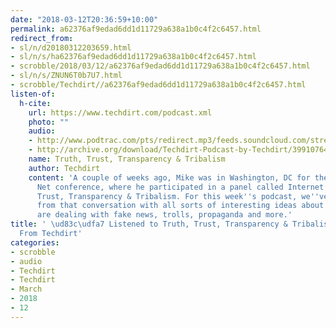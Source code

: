 ```yaml
---
date: "2018-03-12T20:36:59+10:00"
permalink: a62376af9edad6dd1d11729a638a1b0c4f2c6457.html
redirect_from:
- sl/n/d20180312203659.html
- sl/n/s/ha62376af9edad6dd1d11729a638a1b0c4f2c6457.html
- scrobble/2018/03/12/a62376af9edad6dd1d11729a638a1b0c4f2c6457.html
- sl/n/s/ZNUN6T0b7U7.html
- scrobble/Techdirt//a62376af9edad6dd1d11729a638a1b0c4f2c6457.html
listen-of:
  h-cite:
    url: https://www.techdirt.com/podcast.xml
    photo: ""
    audio:
    - http://www.podtrac.com/pts/redirect.mp3/feeds.soundcloud.com/stream/399107646-techdirt-truth-trust-transparency-tribalism.mp3
    - http://archive.org/download/Techdirt-Podcast-by-Techdirt/399107646-techdirt-truth-trust-transparency-tribalism.mp3
    name: Truth, Trust, Transparency & Tribalism
    author: Techdirt
    content: 'A couple of weeks ago, Mike was in Washington, DC for the State Of The
      Net conference, where he participated in a panel called Internet Speech: Truth,
      Trust, Transparency & Tribalism. For this week''s podcast, we''ve got the audio
      from that conversation with all sorts of interesting ideas about how people
      are dealing with fake news, trolls, propaganda and more.'
title: ' \ud83c\udfa7 Listened to Truth, Trust, Transparency & Tribalism by Techdirt
  From Techdirt'
categories:
- scrobble
- audio
- Techdirt
- Techdirt
- March
- 2018
- 12
---
```

